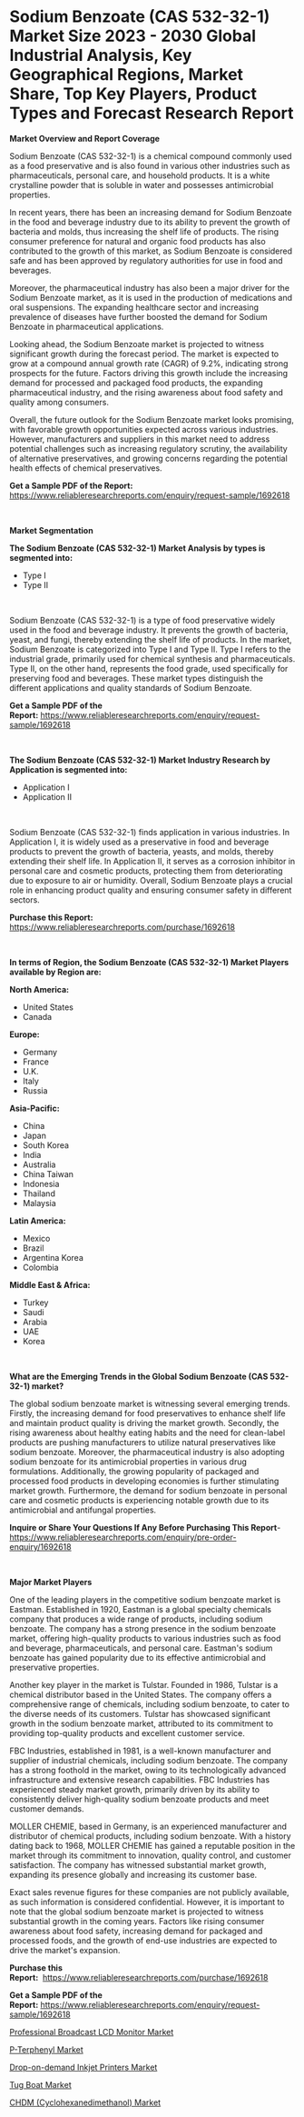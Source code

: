 <p><h1>Sodium Benzoate (CAS 532-32-1) Market Size 2023 - 2030 Global Industrial Analysis, Key Geographical Regions, Market Share, Top Key Players, Product Types and Forecast Research Report</h1></p><p><strong>Market Overview and Report Coverage</strong></p>
<p><p>Sodium Benzoate (CAS 532-32-1) is a chemical compound commonly used as a food preservative and is also found in various other industries such as pharmaceuticals, personal care, and household products. It is a white crystalline powder that is soluble in water and possesses antimicrobial properties.</p><p>In recent years, there has been an increasing demand for Sodium Benzoate in the food and beverage industry due to its ability to prevent the growth of bacteria and molds, thus increasing the shelf life of products. The rising consumer preference for natural and organic food products has also contributed to the growth of this market, as Sodium Benzoate is considered safe and has been approved by regulatory authorities for use in food and beverages.</p><p>Moreover, the pharmaceutical industry has also been a major driver for the Sodium Benzoate market, as it is used in the production of medications and oral suspensions. The expanding healthcare sector and increasing prevalence of diseases have further boosted the demand for Sodium Benzoate in pharmaceutical applications.</p><p>Looking ahead, the Sodium Benzoate market is projected to witness significant growth during the forecast period. The market is expected to grow at a compound annual growth rate (CAGR) of 9.2%, indicating strong prospects for the future. Factors driving this growth include the increasing demand for processed and packaged food products, the expanding pharmaceutical industry, and the rising awareness about food safety and quality among consumers.</p><p>Overall, the future outlook for the Sodium Benzoate market looks promising, with favorable growth opportunities expected across various industries. However, manufacturers and suppliers in this market need to address potential challenges such as increasing regulatory scrutiny, the availability of alternative preservatives, and growing concerns regarding the potential health effects of chemical preservatives.</p></p>
<p><strong>Get a Sample PDF of the Report:</strong> <a href="https://www.reliableresearchreports.com/enquiry/request-sample/1692618">https://www.reliableresearchreports.com/enquiry/request-sample/1692618</a></p>
<p>&nbsp;</p>
<p><strong>Market Segmentation</strong></p>
<p><strong>The Sodium Benzoate (CAS 532-32-1) Market Analysis by types is segmented into:</strong></p>
<p><ul><li>Type I</li><li>Type II</li></ul></p>
<p>&nbsp;</p>
<p><p>Sodium Benzoate (CAS 532-32-1) is a type of food preservative widely used in the food and beverage industry. It prevents the growth of bacteria, yeast, and fungi, thereby extending the shelf life of products. In the market, Sodium Benzoate is categorized into Type I and Type II. Type I refers to the industrial grade, primarily used for chemical synthesis and pharmaceuticals. Type II, on the other hand, represents the food grade, used specifically for preserving food and beverages. These market types distinguish the different applications and quality standards of Sodium Benzoate.</p></p>
<p><strong>Get a Sample PDF of the Report:</strong>&nbsp;<a href="https://www.reliableresearchreports.com/enquiry/request-sample/1692618">https://www.reliableresearchreports.com/enquiry/request-sample/1692618</a></p>
<p>&nbsp;</p>
<p><strong>The Sodium Benzoate (CAS 532-32-1) Market Industry Research by Application is segmented into:</strong></p>
<p><ul><li>Application I</li><li>Application II</li></ul></p>
<p>&nbsp;</p>
<p><p>Sodium Benzoate (CAS 532-32-1) finds application in various industries. In Application I, it is widely used as a preservative in food and beverage products to prevent the growth of bacteria, yeasts, and molds, thereby extending their shelf life. In Application II, it serves as a corrosion inhibitor in personal care and cosmetic products, protecting them from deteriorating due to exposure to air or humidity. Overall, Sodium Benzoate plays a crucial role in enhancing product quality and ensuring consumer safety in different sectors.</p></p>
<p><strong>Purchase this Report:</strong>&nbsp; <a href="https://www.reliableresearchreports.com/purchase/1692618">https://www.reliableresearchreports.com/purchase/1692618</a></p>
<p>&nbsp;</p>
<p><strong>In terms of Region, the Sodium Benzoate (CAS 532-32-1) Market Players available by Region are:</strong></p>
<p>
    <p> <strong> North America: </strong>
        <ul>
            <li>United States</li>
            <li>Canada</li>
        </ul>
        </p> 
    <p> <strong> Europe: </strong>
        <ul>
            <li>Germany</li>
            <li>France</li>
            <li>U.K.</li>
            <li>Italy</li>
            <li>Russia</li>
        </ul>
        </p> 
    <p> <strong> Asia-Pacific: </strong>
        <ul>
            <li>China</li>
            <li>Japan</li>
            <li>South Korea</li>
            <li>India</li>
            <li>Australia</li>
            <li>China Taiwan</li>
            <li>Indonesia</li>
            <li>Thailand</li>
            <li>Malaysia</li>
        </ul>
        </p> 
    <p> <strong> Latin America: </strong>
        <ul>
            <li>Mexico</li>
            <li>Brazil</li>
            <li>Argentina Korea</li>
            <li>Colombia</li>
        </ul>
        </p> 
    <p> <strong> Middle East & Africa: </strong>
        <ul>
            <li>Turkey</li>
            <li>Saudi</li>
            <li>Arabia</li>
            <li>UAE</li>
            <li>Korea</li>
        </ul>
    </p>
    </p>
<p>&nbsp;</p>
<p><strong>What are the Emerging Trends in the Global Sodium Benzoate (CAS 532-32-1) market?</strong></p>
<p><p>The global sodium benzoate market is witnessing several emerging trends. Firstly, the increasing demand for food preservatives to enhance shelf life and maintain product quality is driving the market growth. Secondly, the rising awareness about healthy eating habits and the need for clean-label products are pushing manufacturers to utilize natural preservatives like sodium benzoate. Moreover, the pharmaceutical industry is also adopting sodium benzoate for its antimicrobial properties in various drug formulations. Additionally, the growing popularity of packaged and processed food products in developing economies is further stimulating market growth. Furthermore, the demand for sodium benzoate in personal care and cosmetic products is experiencing notable growth due to its antimicrobial and antifungal properties.</p></p>
<p><strong>Inquire or Share Your Questions If Any Before Purchasing This Report</strong>- <a href="https://www.reliableresearchreports.com/enquiry/pre-order-enquiry/1692618">https://www.reliableresearchreports.com/enquiry/pre-order-enquiry/1692618</a></p>
<p>&nbsp;</p>
<p><strong>Major Market Players</strong></p>
<p><p>One of the leading players in the competitive sodium benzoate market is Eastman. Established in 1920, Eastman is a global specialty chemicals company that produces a wide range of products, including sodium benzoate. The company has a strong presence in the sodium benzoate market, offering high-quality products to various industries such as food and beverage, pharmaceuticals, and personal care. Eastman's sodium benzoate has gained popularity due to its effective antimicrobial and preservative properties.</p><p>Another key player in the market is Tulstar. Founded in 1986, Tulstar is a chemical distributor based in the United States. The company offers a comprehensive range of chemicals, including sodium benzoate, to cater to the diverse needs of its customers. Tulstar has showcased significant growth in the sodium benzoate market, attributed to its commitment to providing top-quality products and excellent customer service.</p><p>FBC Industries, established in 1981, is a well-known manufacturer and supplier of industrial chemicals, including sodium benzoate. The company has a strong foothold in the market, owing to its technologically advanced infrastructure and extensive research capabilities. FBC Industries has experienced steady market growth, primarily driven by its ability to consistently deliver high-quality sodium benzoate products and meet customer demands.</p><p>MOLLER CHEMIE, based in Germany, is an experienced manufacturer and distributor of chemical products, including sodium benzoate. With a history dating back to 1968, MOLLER CHEMIE has gained a reputable position in the market through its commitment to innovation, quality control, and customer satisfaction. The company has witnessed substantial market growth, expanding its presence globally and increasing its customer base.</p><p>Exact sales revenue figures for these companies are not publicly available, as such information is considered confidential. However, it is important to note that the global sodium benzoate market is projected to witness substantial growth in the coming years. Factors like rising consumer awareness about food safety, increasing demand for packaged and processed foods, and the growth of end-use industries are expected to drive the market's expansion.</p></p>
<p><strong>Purchase this Report:</strong>&nbsp;&nbsp;<a href="https://www.reliableresearchreports.com/purchase/1692618">https://www.reliableresearchreports.com/purchase/1692618</a></p>
<p></p>
<p><strong>Get a Sample PDF of the Report:</strong>&nbsp;<a href="https://www.reliableresearchreports.com/enquiry/request-sample/1692618">https://www.reliableresearchreports.com/enquiry/request-sample/1692618</a></p>
<p><p><a href="https://medium.com/@adeafrashri2022/professional-broadcast-lcd-monitor-market-outlook-industry-overview-and-forecast-2023-to-2030-e0d047f9795d">Professional Broadcast LCD Monitor Market</a></p><p><a href="https://github.com/prosalinda88/Market-Research-Report-List-1/blob/main/p-terphenyl-market.md">P-Terphenyl Market</a></p><p><a href="https://medium.com/@kejsioni/drop-on-demand-inkjet-printers-market-exploring-market-share-market-trends-and-future-growth-988e7ef11799">Drop-on-demand Inkjet Printers Market</a></p><p><a href="https://www.linkedin.com/pulse/tug-boat-market-size-growth-forecast-from-2023-2030-marktelligent-3ocve/">Tug Boat Market</a></p><p><a href="https://github.com/jonneygiverf/Market-Research-Report-List-1/blob/main/chdm-cyclohexanedimethanol-market.md">CHDM (Cyclohexanedimethanol) Market</a></p></p>